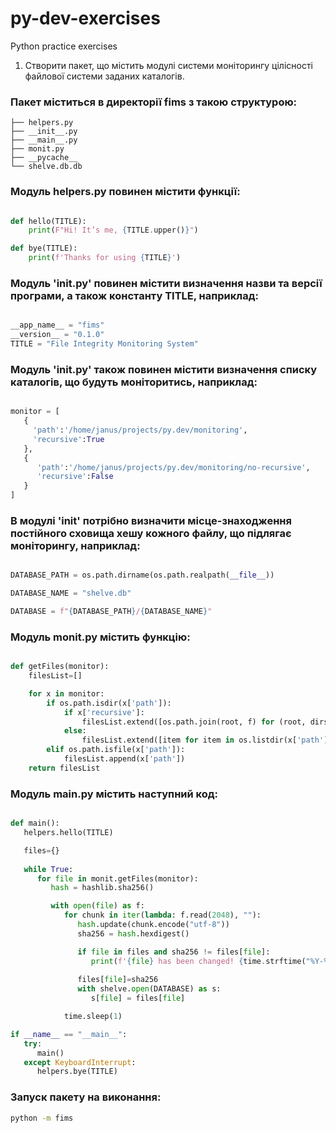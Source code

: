 # py-dev-exercises
Python practice exercises


1. Створити пакет, що містить модулі системи моніторингу цілісності файлової системи заданих каталогів.

### Пакет міститься в директорії fims з такою структурою:

```
├── helpers.py
├── __init__.py
├── __main__.py
├── monit.py
├── __pycache__
└── shelve.db.db

```

### Модуль helpers.py повинен містити функції:

```py

def hello(TITLE):
    print(F"Hi! It’s me, {TITLE.upper()}")

def bye(TITLE):
	print(f'Thanks for using {TITLE}')

```

### Модуль '__init__.py' повинен містити визначення назви та версії програми, а також константу TITLE, наприклад:

```py

__app_name__ = "fims"
__version__ = "0.1.0"
TITLE = "File Integrity Monitoring System"

```
### Модуль '__init__.py' також повинен містити визначення списку каталогів, що будуть моніторитись, наприклад:

```py

monitor = [
   {
     'path':'/home/janus/projects/py.dev/monitoring',
     'recursive':True
   },
   {
      'path':'/home/janus/projects/py.dev/monitoring/no-recursive', 
      'recursive':False
   }
]

```
### В модулі '__init__' потрібно визначити місце-знаходження постійного сховища хешу кожного файлу, що підлягає моніторингу, наприклад:

```py

DATABASE_PATH = os.path.dirname(os.path.realpath(__file__))

DATABASE_NAME = "shelve.db"

DATABASE = f"{DATABASE_PATH}/{DATABASE_NAME}"
```

### Модуль monit.py містить функцію:

```py

def getFiles(monitor):
	filesList=[]

	for x in monitor:
		if os.path.isdir(x['path']):
			if x['recursive']:
				filesList.extend([os.path.join(root, f) for (root, dirs, files) in os.walk(x['path']) for f in files])
			else:
				filesList.extend([item for item in os.listdir(x['path']) if os.path.isfile(item)])
		elif os.path.isfile(x['path']):
			filesList.append(x['path'])
	return filesList

```

### Модуль __main__.py містить наступний код:

```py

def main():
   helpers.hello(TITLE)

   files={}
    
   while True:
      for file in monit.getFiles(monitor):
         hash = hashlib.sha256()

         with open(file) as f:
            for chunk in iter(lambda: f.read(2048), ""):
               hash.update(chunk.encode("utf-8"))
               sha256 = hash.hexdigest()

               if file in files and sha256 != files[file]:
                  print(f'{file} has been changed! {time.strftime("%Y-%m-%d %H:%M:%S")}')
                  
               files[file]=sha256
               with shelve.open(DATABASE) as s:
                  s[file] = files[file]

            time.sleep(1)

if __name__ == "__main__":
   try:
      main()
   except KeyboardInterrupt:
      helpers.bye(TITLE)

```

### Запуск пакету на виконання:

```bash
python -m fims
```
